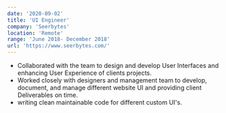```yaml
---
date: '2020-09-02'
title: 'UI Engineer'
company: 'Seerbytes'
location: 'Remote'
range: 'June 2018- December 2018'
url: 'https://www.seerbytes.com/'
---
```


- Collaborated with the team to design and develop User Interfaces and enhancing User Experience of clients projects.
- Worked closely with designers and management team to develop, document, and manage different website UI and providing client Deliverables on time. 
- writing clean maintainable code for different custom UI's.
